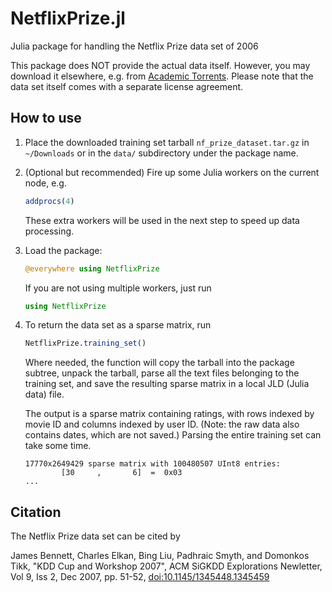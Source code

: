 # NetflixPrize.jl

Julia package for handling the Netflix Prize data set of 2006


This package does NOT provide the actual data itself. However, you may download it elsewhere, e.g. from 
[Academic Torrents](http://academictorrents.com/details/9b13183dc4d60676b773c9e2cd6de5e5542cee9a).
Please note that the data set itself comes with a separate license agreement.

How to use
----------

1. Place the downloaded training set tarball `nf_prize_dataset.tar.gz` in
   `~/Downloads` or in the `data/` subdirectory under the package name.


2. (Optional but recommended) Fire up some Julia workers on the current node, e.g.
   
   ```jl
   addprocs(4)
   ```

   These extra workers will be used in the next step to speed up data processing.

3. Load the package:

   ```jl
   @everywhere using NetflixPrize
   ```

   If you are not using multiple workers, just run

   ```jl
   using NetflixPrize
   ```

4. To return the data set as a sparse matrix, run

   ```jl
   NetflixPrize.training_set()
   ```

   Where needed, the function will copy the tarball into the package subtree,
   unpack the tarball, parse all the text files belonging to the training set,
   and save the resulting sparse matrix in a local JLD (Julia data) file.
   
   The output is a sparse matrix containing ratings, with rows indexed by movie
   ID and columns indexed by user ID.
   (Note: the raw data also contains dates, which are not saved.)
   Parsing the entire training set can take some time.

   ```
   17770x2649429 sparse matrix with 100480507 UInt8 entries:
           [30     ,       6]  =  0x03
   ...
   ```

Citation
--------

The Netflix Prize data set can be cited by

James Bennett, Charles Elkan, Bing Liu, Padhraic Smyth, and Domonkos Tikk,
"KDD Cup and Workshop 2007",
ACM SiGKDD Explorations Newletter, Vol 9, Iss 2, Dec 2007, pp. 51-52,
[doi:10.1145/1345448.1345459](http://dx.doi.org/10.1145/1345448.1345459)
